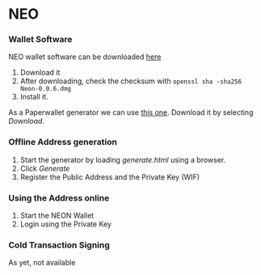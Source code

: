 # NEO

### Wallet Software

NEO wallet software can be downloaded [here](https://github.com/CityOfZion/neon-wallet/releases)

1. Download it
2. After downloading, check the checksum with `openssl sha -sha256 Neon-0.0.6.dmg`
3. Install it.



As a Paperwallet generator we can use [this one](**https://neopaperwallet.org/generate.html). Download it by selecting *Download*. 

### Offline Address generation

1. Start the generator by loading *generate.html* using a browser.
2. Click *Generate*
3. Register the Public Address and the Private Key (WIF)

### Using the Address online

1. Start the NEON Wallet
2. Login using the Private Key

### Cold Transaction Signing

As yet, not available

